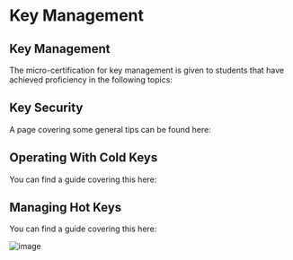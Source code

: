 # Key Management

## Key Management

The micro-certification for key management is given to students that have achieved proficiency in the following topics:

## Key Security

A page covering some general tips can be found here:

## Operating With Cold Keys

You can find a guide covering this here:

## Managing Hot Keys

You can find a guide covering this here:

![image](https://user-images.githubusercontent.com/73238815/134780365-4072f422-7c2e-44db-8285-d9738a24cb59.png)

